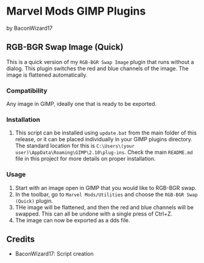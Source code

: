 # Marvel Mods GIMP Plugins
by BaconWizard17
## RGB-BGR Swap Image (Quick)
This is a quick version of my `RGB-BGR Swap Image` plugin that runs without a dialog. This plugin switches the red and blue channels of the image. The image is flattened automatically.

### Compatibility
Any image in GIMP, ideally one that is ready to be exported. 

### Installation
 1. This script can be installed using `update.bat` from the main folder of this release, or it can be placed individually in your GIMP plugins directory. The standard location for this is `C:\Users\(your user)\AppData\Roaming\GIMP\2.10\plug-ins`. Check the main `README.md` file in this project for more details on proper installation.

### Usage
1. Start with an image open in GIMP that you would like to RGB-BGR swap.
2. In the toolbar, go to `Marvel Mods/Utilities` and choose the `RGB-BGR Swap (Quick)` plugin.
3. THe image will be flattened, and then the red and blue channels will be swapped. This can all be undone with a single press of Ctrl+Z.
4. The image can now be exported as a dds file.

## Credits
- BaconWizard17: Script creation